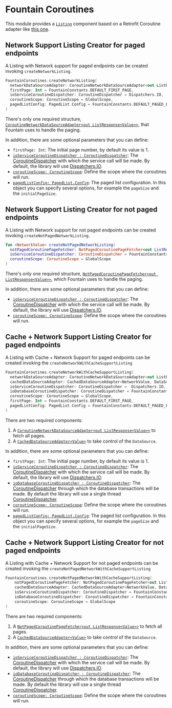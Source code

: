 # Fountain Coroutines

This module provides a [`Listing`] component based on a Retrofit Coroutine adapter like [this one](https://github.com/JakeWharton/retrofit2-kotlin-coroutines-adapter).

## Network Support Listing Creator for paged endpoints

A Listing with Network support for paged endpoints can be created invoking `createNetworkListing`.
```kotlin
FountainCoroutines.createNetworkListing(
  networkDataSourceAdapter: CoroutineNetworkDataSourceAdapter<out ListResponse<out NetworkValue>>,
  firstPage: Int = FountainConstants.DEFAULT_FIRST_PAGE,
  ioServiceCoroutineDispatcher: CoroutineDispatcher = Dispatchers.IO,
  coroutineScope: CoroutineScope = GlobalScope,
  pagedListConfig: PagedList.Config = FountainConstants.DEFAULT_PAGED_LIST_CONFIG
)
```

There's only one required structure, [`CoroutineNetworkDataSourceAdapter<out ListResponse<Value>>`], that Fountain uses to handle the paging.

In addition, there are some optional parameters that you can define:
- `firstPage: Int`: The initial page number, by default its value is 1.
- [`ioServiceCoroutineDispatcher : CoroutineDispatcher`](https://kotlin.github.io/kotlinx.coroutines/kotlinx-coroutines-core/kotlinx.coroutines.experimental/-coroutine-dispatcher/): The [CoroutineDispatcher] with which the service call will be made. By default, the library will use [Dispatchers.IO].
- [`coroutineScope: CoroutineScope`](https://kotlin.github.io/kotlinx.coroutines/kotlinx-coroutines-core/kotlinx.coroutines.experimental/-coroutine-scope/): Define the scope where the coroutines will run.
- [`pagedListConfig: PagedList.Config`](https://developer.android.com/reference/android/arch/paging/PagedList.Config): The paged list configuration.
In this object you can specify several options, for example the `pageSize` and the `initialPageSize`. 

## Network Support Listing Creator for not paged endpoints

A Listing with Network support for not paged endpoints can be created invoking `createNotPagedNetworkListing`.
```kotlin
fun <NetworkValue> createNotPagedNetworkListing(
  notPagedCoroutinePageFetcher: NotPagedCoroutinePageFetcher<out ListResponse<out NetworkValue>>,
  ioServiceCoroutineDispatcher: CoroutineDispatcher = FountainConstants.NETWORK_EXECUTOR.asCoroutineDispatcher(),
  coroutineScope: CoroutineScope = GlobalScope
)
```

There's only one required structure, [`NotPagedCoroutinePageFetcher<out ListResponse<Value>>`], which Fountain uses to handle the paging.

In addition, there are some optional parameters that you can define:
- [`ioServiceCoroutineDispatcher : CoroutineDispatcher`](https://kotlin.github.io/kotlinx.coroutines/kotlinx-coroutines-core/kotlinx.coroutines.experimental/-coroutine-dispatcher/): The [CoroutineDispatcher] with which the service call will be made. By default, the library will use [Dispatchers.IO].
- [`coroutineScope: CoroutineScope`](https://kotlin.github.io/kotlinx.coroutines/kotlinx-coroutines-core/kotlinx.coroutines.experimental/-coroutine-scope/): Define the scope where the coroutines will run.


## Cache + Network Support Listing Creator for paged endpoints

A Listing with Cache + Network Support for paged endpoints can be created invoking the `createNetworkWithCacheSupportListing`

```kotlin
FountainCoroutines.createNetworkWithCacheSupportListing(
  networkDataSourceAdapter: CoroutineNetworkDataSourceAdapter<out ListResponse<out NetworkValue>>,
  cachedDataSourceAdapter: CachedDataSourceAdapter<NetworkValue, DataSourceValue>,
  ioServiceCoroutineDispatcher: CoroutineDispatcher =  Dispatchers.IO,
  ioDatabaseCoroutineDispatcher: CoroutineDispatcher = FountainConstants.DATABASE_EXECUTOR.asCoroutineDispatcher(),
  coroutineScope: CoroutineScope = GlobalScope,
  firstPage: Int = FountainConstants.DEFAULT_FIRST_PAGE,
  pagedListConfig: PagedList.Config = FountainConstants.DEFAULT_PAGED_LIST_CONFIG
)
```

There are two required components:

1. A [`CoroutineNetworkDataSourceAdapter<out ListResponse<Value>>`] to fetch all pages.
1. A [`CachedDataSourceAdapter<Value>`] to take control of the `DataSource`.

In addition, there are some optional parameters that you can define:
- `firstPage: Int`: The initial page number, by default its value is 1.
- [`ioServiceCoroutineDispatcher : CoroutineDispatcher`](https://kotlin.github.io/kotlinx.coroutines/kotlinx-coroutines-core/kotlinx.coroutines.experimental/-coroutine-dispatcher/): The [CoroutineDispatcher] with which the service call will be made. By default, the library will use [Dispatchers.IO].
- [`ioDatabaseCoroutineDispatcher : CoroutineDispatcher`](https://kotlin.github.io/kotlinx.coroutines/kotlinx-coroutines-core/kotlinx.coroutines.experimental/-coroutine-dispatcher/): The [CoroutineDispatcher] through which the database transactions will be made. By default the library will use a single thread [CoroutineDispatcher].
- [`coroutineScope: CoroutineScope`](https://kotlin.github.io/kotlinx.coroutines/kotlinx-coroutines-core/kotlinx.coroutines.experimental/-coroutine-scope/): Define the scope where the coroutines will run.
- [`pagedListConfig: PagedList.Config`](https://developer.android.com/reference/android/arch/paging/PagedList.Config): The paged list configuration.
In this object you can specify several options, for example the `pageSize` and the `initialPageSize`. 

## Cache + Network Support Listing Creator for not paged endpoints

A Listing with Cache + Network Support for not paged endpoints can be created invoking the `createNotPagedNetworkWithCacheSupportListing`

```kotlin
FountainCoroutines.createNotPagedNetworkWithCacheSupportListing(
    notPagedCoroutinePageFetcher: NotPagedCoroutinePageFetcher<out ListResponse<out NetworkValue>>,
    cachedDataSourceAdapter: CachedDataSourceAdapter<NetworkValue, DataSourceValue>,
    ioServiceCoroutineDispatcher: CoroutineDispatcher = FountainConstants.NETWORK_EXECUTOR.asCoroutineDispatcher(),
    ioDatabaseCoroutineDispatcher: CoroutineDispatcher = FountainConstants.DATABASE_EXECUTOR.asCoroutineDispatcher(),
    coroutineScope: CoroutineScope = GlobalScope
)
```

There are two required components:

1. A [`NotPagedCoroutinePageFetcher<out ListResponse<Value>>`] to fetch all pages.
1. A [`CachedDataSourceAdapter<Value>`] to take control of the `DataSource`.

In addition, there are some optional parameters that you can define:
- [`ioServiceCoroutineDispatcher : CoroutineDispatcher`](https://kotlin.github.io/kotlinx.coroutines/kotlinx-coroutines-core/kotlinx.coroutines.experimental/-coroutine-dispatcher/): The [CoroutineDispatcher] with which the service call will be made. By default, the library will use [Dispatchers.IO].
- [`ioDatabaseCoroutineDispatcher : CoroutineDispatcher`](https://kotlin.github.io/kotlinx.coroutines/kotlinx-coroutines-core/kotlinx.coroutines.experimental/-coroutine-dispatcher/): The [CoroutineDispatcher] through which the database transactions will be made. By default the library will use a single thread [CoroutineDispatcher].
- [`coroutineScope: CoroutineScope`](https://kotlin.github.io/kotlinx.coroutines/kotlinx-coroutines-core/kotlinx.coroutines.experimental/-coroutine-scope/): Define the scope where the coroutines will run.

[CoroutineDispatcher]: https://kotlin.github.io/kotlinx.coroutines/kotlinx-coroutines-core/kotlinx.coroutines.experimental/-coroutine-dispatcher/
[Dispatchers.IO]: https://kotlin.github.io/kotlinx.coroutines/kotlinx-coroutines-core/kotlinx.coroutines.experimental/-i-o.html
[`Listing`]: Listing.md
[`CoroutineNetworkDataSourceAdapter<out ListResponse<Value>>`]: CoroutineNetworkDataSourceAdapter.md#network-data-source-adapter
[`NotPagedCoroutinePageFetcher<out ListResponse<Value>>`]: CoroutineNetworkDataSourceAdapter.md#not-paged-coroutine-page-fetcher
[`CachedDataSourceAdapter<Value>`]: CachedDataSourceAdapter.md
